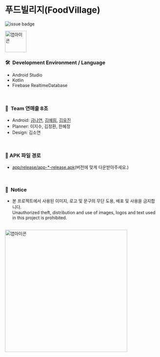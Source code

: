 # 푸드빌리지(FoodVillage)
![issue badge](https://img.shields.io/badge/platform-Android-brightgreen)

<img width="70" alt="앱아이콘" src="https://user-images.githubusercontent.com/52696359/143584504-86b7ace2-3824-4368-87d3-9b18fc47469b.png">  

### 🛠&nbsp;&nbsp;Development Environment / Language
- Android Studio
- Kotlin
- Firebase RealtimeDatabase
<br/>

### 👥&nbsp;&nbsp;Team 연매출 8조
- Android: [금나연](https://github.com/NayeonKeum), [김예림](https://github.com/aerimforest), [김유진](https://github.com/yujinkimmn)
- Planner: 이지수, 김정환, 한혜정
- Design: 김소연
<br/>

### 🔗 APK 파일 경로
- [app/release/app-*-release.apk](https://github.com/KUSITMS-Official/24th_DemoDay_FoodVillage_8/tree/master/app/release)(버전에 맞게 다운받아주세요.)

<br/>

### 🔐&nbsp;&nbsp;Notice
- 본 프로젝트에서 사용된 이미지, 로고 및 문구의 무단 도용, 배포 및 사용을 금지합니다.  
  Unauthorized theft, distribution and use of images, logos and text used in this project is prohibited.  
<br/>

<img width="400" alt="앱아이콘" src="https://user-images.githubusercontent.com/52696359/143640048-30896948-c34f-4fae-84c2-3fe992271d39.png">  
